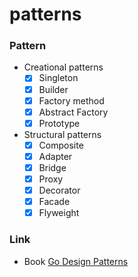 # patterns

### Pattern

- Creational patterns
  - [x] Singleton
  - [x] Builder
  - [x] Factory method
  - [x] Abstract Factory
  - [x] Prototype
- Structural patterns
  - [x] Composite
  - [x] Adapter
  - [x] Bridge
  - [x] Proxy
  - [x] Decorator
  - [x] Facade
  - [x] Flyweight

### Link

- Book [Go Design Patterns](https://www.packtpub.com/application-development/go-design-patterns)

